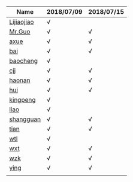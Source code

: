 

| Name                                                         | 2018/07/09 | 2018/07/15 |
| ------------------------------------------------------------ | ---------- | ---------- |
| [Lijiaojiao](https://github.com/imaxue/progress/tree/master/Lijiaojiao) | √          |            |
| [Mr.Guo](https://github.com/imaxue/progress/tree/master/Mr.Guo) | √          | √           |
| [axue](https://github.com/imaxue/progress/tree/master/axue)  | √          | √          |
| [bai](https://github.com/imaxue/progress/tree/master/bai)    | √          | √           |
| [baocheng](https://github.com/imaxue/progress/tree/master/baocheng) | √          |            |
| [cjj](https://github.com/imaxue/progress/tree/master/cjj)    | √          | √          |
| [haonan](https://github.com/imaxue/progress/tree/master/haonan) | √          | √          |
| [hui](https://github.com/imaxue/progress/tree/master/hui)    | √          | √          |
| [kingpeng](https://github.com/imaxue/progress/tree/master/kingpeng) | √          |            |
| [liao](https://github.com/imaxue/progress/tree/master/liao)  | √          |            |
| [shangguan](https://github.com/imaxue/progress/tree/master/shangguan) | √          | √          |
| [tian](https://github.com/imaxue/progress/tree/master/tian)  | √          | √          |
| [wtl](https://github.com/imaxue/progress/tree/master/wtl)    | √          |            |
| [wxt](https://github.com/imaxue/progress/tree/master/wxt)    | √          | √          |
| [wzk](https://github.com/imaxue/progress/tree/master/wzk)    | √          | √          |
| [ying](https://github.com/imaxue/progress/tree/master/ying)  | √          | √          |
|                                                              |            |            |



